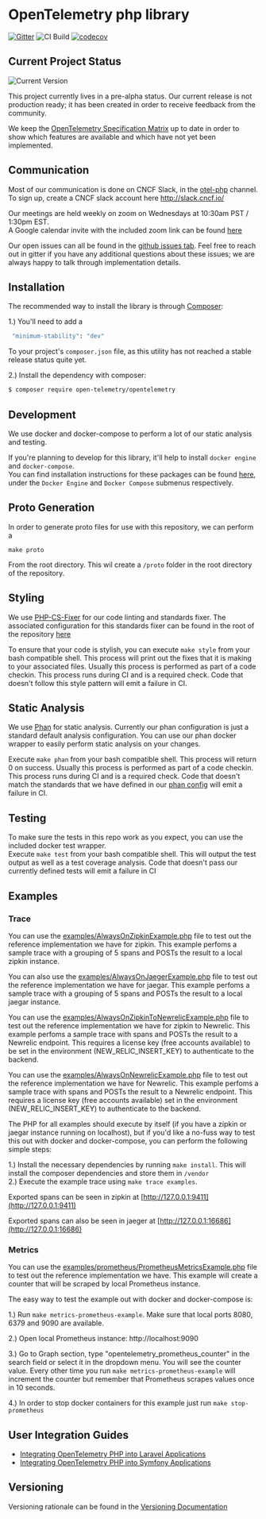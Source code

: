 # OpenTelemetry php library

[![Gitter](https://badges.gitter.im/open-telemetry/opentelemetry-php.svg)](https://gitter.im/open-telemetry/opentelemetry-php?utm_source=badge&utm_medium=badge&utm_campaign=pr-badge)
![CI Build](https://github.com/open-telemetry/opentelemetry-php/workflows/PHP%20Composer/badge.svg)
[![codecov](https://codecov.io/gh/open-telemetry/opentelemetry-php/branch/master/graph/badge.svg)](https://codecov.io/gh/open-telemetry/opentelemetry-php)

## Current Project Status
![Current Version](https://img.shields.io/github/v/tag/open-telemetry/opentelemetry-php)

This project currently lives in a pre-alpha status.  Our current release is not production ready; it has been created in order to receive feedback from the community.

We keep the [OpenTelemetry Specification Matrix](https://github.com/open-telemetry/opentelemetry-specification/blob/master/spec-compliance-matrix.md) up to date in order to show
 which features are available and which have not yet been implemented.
 
## Communication
Most of our communication is done on CNCF Slack, in the [otel-php](https://cloud-native.slack.com/archives/C01NFPCV44V) channel. To sign up, create a CNCF slack account here http://slack.cncf.io/

Our meetings are held weekly on zoom on Wednesdays at 10:30am PST / 1:30pm EST.  
A Google calendar invite with the included zoom link can be found [here](https://calendar.google.com/event?action=TEMPLATE&tmeid=N2VtZXZmYnVmbzZkYjZkbTYxdjZvYTdxN21fMjAyMDA5MTZUMTczMDAwWiBrYXJlbnlyeHVAbQ&tmsrc=google.com_b79e3e90j7bbsa2n2p5an5lf60%40group.calendar.google.com&scp=ALL)

Our open issues can all be found in the [github issues tab](https://github.com/open-telemetry/opentelemetry-php/issues).  Feel free to reach out in gitter if you have any additional questions about these issues; we are always happy to talk through implementation details.

## Installation
The recommended way to install the library is through [Composer](http://getcomposer.org):

1.)  You'll need to add a  
```bash
 "minimum-stability": "dev"
```

To your project's `composer.json` file, as this utility has not reached a stable release status quite yet.

2.)  Install the dependency with composer:

```bash
$ composer require open-telemetry/opentelemetry
```

## Development
We use docker and docker-compose to perform a lot of our static analysis and testing.  

If you're planning to develop for this library, it'll help to install `docker engine` and `docker-compose`.  
You can find installation instructions for these packages can be found [here](https://docs.docker.com/install/), under the `Docker Engine` and `Docker Compose` submenus respectively.

## Proto Generation
In order to generate proto files for use with this repository, we can perform a 

`make proto`

From the root directory.  This wil create a `/proto` folder in the root directory of the repository.

## Styling
We use [PHP-CS-Fixer](https://github.com/FriendsOfPHP/PHP-CS-Fixer) for our code linting and standards fixer.  The associated configuration for this standards fixer can be found in the root of the repository [here](https://github.com/open-telemetry/opentelemetry-php/blob/master/.php_cs)

To ensure that your code is stylish, you can execute `make style` from your bash compatible shell.  This process will print out the fixes that it is making to your associated files.  Usually this process is performed as part of a code checkin.  This process runs during CI and is a required check.  Code that doesn't follow this style pattern will emit a failure in CI.

## Static Analysis
We use [Phan](https://github.com/phan/phan/) for static analysis.  Currently our phan configuration is just a standard default analysis configuration.  You can use our phan docker wrapper to easily perform static analysis on your changes.

Execute `make phan` from your bash compatible shell.
This process will return 0 on success.
Usually this process is performed as part of a code checkin.  This process runs during CI and is a required check.  Code that doesn't match the standards that we have defined in our [phan config](https://github.com/open-telemetry/opentelemetry-php/blob/master/.phan/config.php) will emit a failure in CI. 

## Testing
To make sure the tests in this repo work as you expect, you can use the included docker test wrapper.  
Execute `make test` from your bash compatible shell.  This will output the test output as well as a test coverage analysis.  Code that doesn't pass our currently defined tests will emit a failure in CI

## Examples

### Trace
You can use the [examples/AlwaysOnZipkinExample.php](/examples/AlwaysOnZipkinExample.php) file to test out the reference implementation we have for zipkin.  This example perfoms a sample trace with a grouping of 5 spans and POSTs the result to a local zipkin instance.

You can also use the [examples/AlwaysOnJaegerExample.php](/examples/AlwaysOnJaegerExample.php) file to test out the reference implementation we have for jaegar.  This example perfoms a sample trace with a grouping of 5 spans and POSTs the result to a local jaegar instance.

You can use the [examples/AlwaysOnZipkinToNewrelicExample.php](/examples/AlwaysOnZipkinToNewrelicExample.php) file to test out the reference implementation we have for zipkin to Newrelic.  This example perfoms a sample trace with spans and POSTs the result to a Newrelic endpoint.  This requires a license key (free accounts available) to be set in the environment (NEW_RELIC_INSERT_KEY) to authenticate to the backend.

You can use the [examples/AlwaysOnNewrelicExample.php](/examples/AlwaysOnNewrelicExample.php) file to test out the reference implementation we have for Newrelic.  This example perfoms a sample trace with spans and POSTs the result to a Newrelic endpoint.  This requires a license key (free accounts available) set in the environment (NEW_RELIC_INSERT_KEY) to authenticate to the backend.

The PHP for all examples should execute by itself (if you have a zipkin or jaegar instance running on localhost), but if you'd like a no-fuss way to test this out with docker and docker-compose, you can perform the following simple steps:

1.)  Install the necessary dependencies by running `make install`.  This will install the composer dependencies and store them in `/vendor`  
2.)  Execute the example trace using `make trace examples`.

Exported spans can be seen in zipkin at [http://127.0.0.1:9411](http://127.0.0.1:9411)

Exported spans can also be seen in jaeger at [http://127.0.0.1:16686](http://127.0.0.1:16686)

### Metrics
You can use the [examples/prometheus/PrometheusMetricsExample.php](/examples/prometheus/PrometheusMetricsExample.php) file to test out the reference implementation we have. This example will create a counter that will be scraped by local Prometheus instance.

The easy way to test the example out with docker and docker-compose is:

1.) Run `make metrics-prometheus-example`. Make sure that local ports 8080, 6379 and 9090 are available.

2.) Open local Prometheus instance: http://localhost:9090

3.) Go to Graph section, type "opentelemetry_prometheus_counter" in the search field or select it in the dropdown menu. You will see the counter value. Every other time you run `make metrics-prometheus-example` will increment the counter but remember that Prometheus scrapes values once in 10 seconds.

4.) In order to stop docker containers for this example just run `make stop-prometheus`

## User Integration Guides
* [Integrating OpenTelemetry PHP into Laravel Applications](./docs/laravel-integration.md)
* [Integrating OpenTelemetry PHP into Symfony Applications](./docs/symfony-integration.md)
## Versioning

Versioning rationale can be found in the [Versioning Documentation](/docs/versioning.md)
